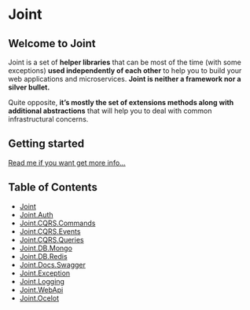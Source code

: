 # Joint

## Welcome to Joint

Joint is a set of **helper libraries** that can be most of the time (with some exceptions) **used independently of each other** to help you to build your web applications and microservices. **Joint is neither a framework nor a silver bullet.**

Quite opposite, **it’s mostly the set of extensions methods along with additional abstractions** that will help you to deal with common infrastructural concerns.

## Getting started

[Read me if you want get more info...](/src/Joint)

## Table of Contents

- [Joint](https://github.com/flapek/Joint)
- [Joint.Auth](https://github.com/flapek/Joint.Auth)
- [Joint.CQRS.Commands](https://github.com/flapek/Joint.CQRS.Commands)
- [Joint.CQRS.Events](https://github.com/flapek/Joint.CQRS.Events)
- [Joint.CQRS.Queries](https://github.com/flapek/Joint.CQRS.Queries)
- [Joint.DB.Mongo](https://github.com/flapek/Joint.DB.Mongo)
- [Joint.DB.Redis](https://github.com/flapek/Joint.DB.Redis)
- [Joint.Docs.Swagger](https://github.com/flapek/Joint.Docs.Swagger)
- [Joint.Exception](https://github.com/flapek/Joint.Exception)
- [Joint.Logging](https://github.com/flapek/Joint.Logging)
- [Joint.WebApi](https://github.com/flapek/Joint.WebApi)
- [Joint.Ocelot](https://github.com/flapek/Joint.Ocelot)
